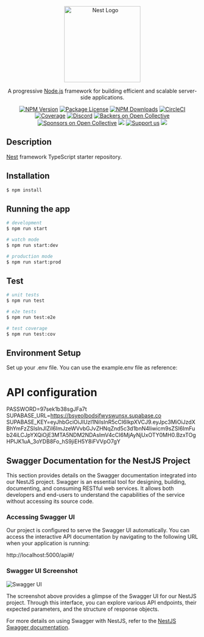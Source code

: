 <p align="center">
  <a href="http://nestjs.com/" target="blank"><img src="https://nestjs.com/img/logo-small.svg" width="200" alt="Nest Logo" /></a>
</p>

[circleci-image]: https://img.shields.io/circleci/build/github/nestjs/nest/master?token=abc123def456
[circleci-url]: https://circleci.com/gh/nestjs/nest

  <p align="center">A progressive <a href="http://nodejs.org" target="_blank">Node.js</a> framework for building efficient and scalable server-side applications.</p>
    <p align="center">
<a href="https://www.npmjs.com/~nestjscore" target="_blank"><img src="https://img.shields.io/npm/v/@nestjs/core.svg" alt="NPM Version" /></a>
<a href="https://www.npmjs.com/~nestjscore" target="_blank"><img src="https://img.shields.io/npm/l/@nestjs/core.svg" alt="Package License" /></a>
<a href="https://www.npmjs.com/~nestjscore" target="_blank"><img src="https://img.shields.io/npm/dm/@nestjs/common.svg" alt="NPM Downloads" /></a>
<a href="https://circleci.com/gh/nestjs/nest" target="_blank"><img src="https://img.shields.io/circleci/build/github/nestjs/nest/master" alt="CircleCI" /></a>
<a href="https://coveralls.io/github/nestjs/nest?branch=master" target="_blank"><img src="https://coveralls.io/repos/github/nestjs/nest/badge.svg?branch=master#9" alt="Coverage" /></a>
<a href="https://discord.gg/G7Qnnhy" target="_blank"><img src="https://img.shields.io/badge/discord-online-brightgreen.svg" alt="Discord"/></a>
<a href="https://opencollective.com/nest#backer" target="_blank"><img src="https://opencollective.com/nest/backers/badge.svg" alt="Backers on Open Collective" /></a>
<a href="https://opencollective.com/nest#sponsor" target="_blank"><img src="https://opencollective.com/nest/sponsors/badge.svg" alt="Sponsors on Open Collective" /></a>
  <a href="https://paypal.me/kamilmysliwiec" target="_blank"><img src="https://img.shields.io/badge/Donate-PayPal-ff3f59.svg"/></a>
    <a href="https://opencollective.com/nest#sponsor"  target="_blank"><img src="https://img.shields.io/badge/Support%20us-Open%20Collective-41B883.svg" alt="Support us"></a>
  <a href="https://twitter.com/nestframework" target="_blank"><img src="https://img.shields.io/twitter/follow/nestframework.svg?style=social&label=Follow"></a>
</p>
  <!--[![Backers on Open Collective](https://opencollective.com/nest/backers/badge.svg)](https://opencollective.com/nest#backer)
  [![Sponsors on Open Collective](https://opencollective.com/nest/sponsors/badge.svg)](https://opencollective.com/nest#sponsor)-->

## Description

[Nest](https://github.com/nestjs/nest) framework TypeScript starter repository.

## Installation

```bash
$ npm install
```

## Running the app

```bash
# development
$ npm run start

# watch mode
$ npm run start:dev

# production mode
$ npm run start:prod
```

## Test

```bash
# unit tests
$ npm run test

# e2e tests
$ npm run test:e2e

# test coverage
$ npm run test:cov
```

## Environment Setup

Set up your .env file. You can use the example.env file as reference:

# API configuration
PASSWORD=97sek1b38sgJFa7t
SUPABASE_URL=https://bsyeolbodsjfwyswunsx.supabase.co
SUPABASE_KEY=eyJhbGciOiJIUzI1NiIsInR5cCI6IkpXVCJ9.eyJpc3MiOiJzdXBhYmFzZSIsInJlZiI6ImJzeWVvbGJvZHNqZnd5c3d1bnN4Iiwicm9sZSI6ImFub24iLCJpYXQiOjE3MTA5NDM2NDAsImV4cCI6MjAyNjUxOTY0MH0.BzxTOgHPlJK1uA_3oYDB8Fo_hS9jiEH5Y8iFVVpO7gY

## Swagger Documentation for the NestJS Project

This section provides details on the Swagger documentation integrated into our NestJS project. Swagger is an essential tool for designing, building, documenting, and consuming RESTful web services. It allows both developers and end-users to understand the capabilities of the service without accessing its source code.

### Accessing Swagger UI

Our project is configured to serve the Swagger UI automatically. You can access the interactive API documentation by navigating to the following URL when your application is running:

http://localhost:5000/api#/

### Swagger UI Screenshot

![Swagger UI](https://github.com/nhatminh6112003/nestjs-repository-pattern/assets/106549349/d0416285-76fc-45a9-b92b-17f57080d85e "Swagger UI in Action")

The screenshot above provides a glimpse of the Swagger UI for our NestJS project. Through this interface, you can explore various API endpoints, their expected parameters, and the structure of response objects.

For more details on using Swagger with NestJS, refer to the [NestJS Swagger documentation](https://docs.nestjs.com/openapi/introduction).



